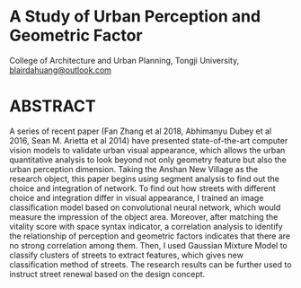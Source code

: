 # A Study of Urban Perception and Geometric Factor
College of Architecture and Urban Planning, Tongji University, blairdahuang@outlook.com
# ABSTRACT 
A series of recent paper (Fan Zhang et al 2018, Abhimanyu Dubey et al 2016,  Sean M. Arietta et al 2014) have presented state-of-the-art computer vision models to validate urban visual appearance, which allows the urban quantitative analysis to look beyond not only geometry feature but also the urban perception dimension. 
Taking the Anshan New Village as the research object, this paper begins using segment analysis to find out the choice and integration of network. To find out how streets with different choice and integration differ in visual appearance, I trained an image classification model based on convolutional neural network, which would measure the impression of the object area. 
Moreover, after matching the vitality score with space syntax indicator, a correlation analysis to identify the relationship of perception and geometric factors indicates that there are no strong correlation among them. Then, I used Gaussian Mixture Model to classify clusters of streets to extract features, which gives new classification method of streets. The research results can be further used to instruct street renewal based on the design concept.
